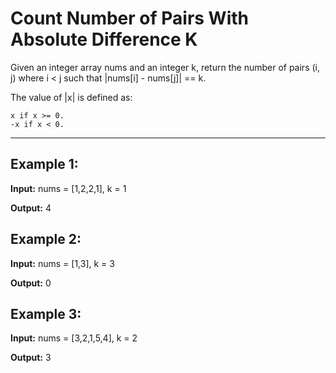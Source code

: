 # Count Number of Pairs With Absolute Difference K

Given an integer array nums and an integer k, return the number of pairs (i, j) where i < j such that |nums[i] - nums[j]| == k.

The value of |x| is defined as:

    x if x >= 0.
    -x if x < 0.

---

## Example 1:

**Input:** nums = [1,2,2,1], k = 1

**Output:** 4


## Example 2:

**Input:** nums = [1,3], k = 3

**Output:** 0


## Example 3:

**Input:** nums = [3,2,1,5,4], k = 2

**Output:** 3

